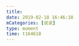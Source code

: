 ```yaml
---
title: 
date: 2019-02-18 16:46:18
mCategories: [说说]
type: moment
time: t164618
---
```


<div id="pics-20190218164618"></div>

<script src="/lib/moment/pics.js"></script>
<script>
var data = [
    {"link": "2019-02-18_000000.jpeg", "type": "shuoshuo"}
];
picsRender(data, "pics-20190218164618");
</script>
